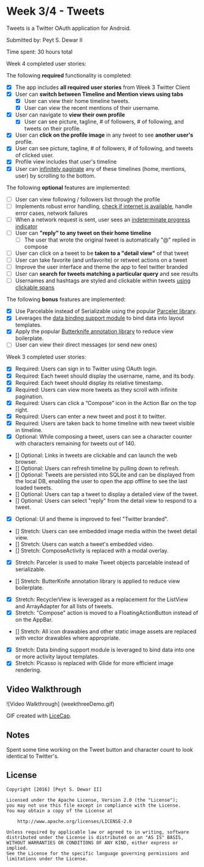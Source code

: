 # Week 3/4 - Tweets

Tweets is a Twitter OAuth application for Android.

Submitted by: Peyt S. Dewar II

Time spent: 30 hours total

Week 4 completed user stories:

The following **required** functionality is completed:
* [x] The app includes **all required user stories** from Week 3 Twitter Client
* [x] User can **switch between Timeline and Mention views using tabs**
  * [x] User can view their home timeline tweets.
  * [x] User can view the recent mentions of their username.
* [x] User can navigate to **view their own profile**
  * [x] User can see picture, tagline, # of followers, # of following, and tweets on their profile.
* [x] User can **click on the profile image** in any tweet to see **another user's** profile.
 * [x] User can see picture, tagline, # of followers, # of following, and tweets of clicked user.
 * [x] Profile view includes that user's timeline
* [x] User can [infinitely paginate](http://guides.codepath.com/android/Endless-Scrolling-with-AdapterViews-and-RecyclerView) any of these timelines (home, mentions, user) by scrolling to the bottom.

The following **optional** features are implemented:
* [ ] User can view following / followers list through the profile
* [ ] Implements robust error handling, [check if internet is available](http://guides.codepath.com/android/Sending-and-Managing-Network-Requests#checking-for-network-connectivity), handle error cases, network failures
* [ ] When a network request is sent, user sees an [indeterminate progress indicator](http://guides.codepath.com/android/Handling-ProgressBars#progress-within-actionbar)
* [ ] User can **"reply" to any tweet on their home timeline**
  * [ ] The user that wrote the original tweet is automatically "@" replied in compose
* [ ] User can click on a tweet to be **taken to a "detail view"** of that tweet
 * [ ] User can take favorite (and unfavorite) or retweet actions on a tweet
* [ ] Improve the user interface and theme the app to feel twitter branded
* [ ] User can **search for tweets matching a particular query** and see results
* [ ] Usernames and hashtags are styled and clickable within tweets [using clickable spans](http://guides.codepath.com/android/Working-with-the-TextView#creating-clickable-styled-spans)

The following **bonus** features are implemented:
* [x] Use Parcelable instead of Serializable using the popular [Parceler library](http://guides.codepath.com/android/Using-Parceler).
* [x] Leverages the [data binding support module](http://guides.codepath.com/android/Applying-Data-Binding-for-Views) to bind data into layout templates.
* [x] Apply the popular [Butterknife annotation library](http://guides.codepath.com/android/Reducing-View-Boilerplate-with-Butterknife) to reduce view boilerplate.
* [ ] User can view their direct messages (or send new ones)

Week 3 completed user stories:

 * [x] Required: Users can sign in to Twitter using OAuth login.
 * [x] Required: Each tweet should display the username, name, and its body.
 * [x] Required: Each tweet should display its relative timestamp.
 * [x] Required: Users can view more tweets as they scroll with infinite pagination.
 * [x] Required: Users can click a “Compose” icon in the Action Bar on the top right.
 * [x] Required: Users can enter a new tweet and post it to twitter.
 * [x] Required: Users are taken back to home timeline with new tweet visible in timeline. 
 * [x] Optional: While composing a tweet, users can see a character counter with characters remaining for tweets out of 140.
 * [] Optional: Links in tweets are clickable and can launch the web browser.
 * [] Optional: Users can refresh timeline by pulling down to refresh.
 * [] Optional: Tweets are persisted into SQLite and can be displayed from the local DB, enabling the user to open the app offline to see the last loaded tweets.
 * [] Optional: Users can tap a tweet to display a detailed view of the tweet.
 * [] Optional: Users can select "reply" from the detail view to respond to a tweet.
 * [x] Optional: UI and theme is improved to feel "Twitter branded".
 * [] Stretch: Users can see embedded image media within the tweet detail view.
 * [] Stretch: Users can watch a tweet's embedded video.
 * [] Stretch: ComposeActivity is replaced with a modal overlay.
 * [x] Stretch: Parceler is used to make Tweet objects parcelable instead of serializable.
 * [] Stretch: ButterKnife annotation library is applied to reduce view boilerplate.
 * [x] Stretch: RecyclerView is leveraged as a replacement for the ListView and ArrayAdapter for all lists of tweets.
 * [x] Stretch: "Compose" action is moved to a FloatingActionButton instead of on the AppBar.
 * [] Stretch: All icon drawables and other static image assets are replaced with vector drawables where appropriate.
 * [x] Stretch: Data binding support module is leveraged to bind data into one or more activity layout templates.
 * [x] Stretch: Picasso is replaced with Glide for more efficient image rendering.
 
## Video Walkthrough 

![Video Walkthrough] (weekthreeDemo.gif)

GIF created with [LiceCap](http://www.cockos.com/licecap/).

## Notes
Spent some time working on the Tweet button and character count to look identical to Twitter's.

## License

    Copyright [2016] [Peyt S. Dewar II]

    Licensed under the Apache License, Version 2.0 (the "License");
    you may not use this file except in compliance with the License.
    You may obtain a copy of the License at

        http://www.apache.org/licenses/LICENSE-2.0

    Unless required by applicable law or agreed to in writing, software
    distributed under the License is distributed on an "AS IS" BASIS,
    WITHOUT WARRANTIES OR CONDITIONS OF ANY KIND, either express or implied.
    See the License for the specific language governing permissions and
    limitations under the License.
